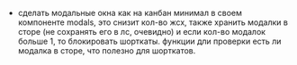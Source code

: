 <!-- - ктрл р не должен открывать сайт реверсо -->
<!-- - переписать хук шортката на что-то более нормальное -->
<!-- - если есть игра на паузе, то почему-то при перезагрузке страницы вся игра сбрасывается. игра находится в хранилище но не загружается в компоненте. -->
<!-- - stores to persist. некоторые сторы надо сохранять, сделать массив объектов с названием стора, глубокий шаблон объекта с полями для сохранения изначально все сохр, колбек ошибки, колбек успеха. -->
<!-- - добавить скролл настроек игры, важно для десктопа -->
<!-- - кликая на слово в игре на память, оно не просто удаляется, а открывается дропдаун где есть -->
  <!-- - копировать -->
  <!-- - открыть слово на своей странице -->
  <!-- - убрать -->
<!-- - сделать англ переводы в контексте кликабельными. -->

- сделать модальные окна как на канбан минимал в своем компоненте modals, это снизит кол-во жсх, также хранить модалки в сторе (не сохранять его в лс, очевидно) и если кол-во модалок больше 1, то блокировать шорткаты. функции дли проверки есть ли модалка в сторе, что полезно для шорткатов.

<!--
2 элемента. 1 находится изначально, 2 должен быть открыт. 4 ивента: открытие 1, закрытие 1, открытие 2, закрытие 2.

# useExpansion

принимает
  родитель
  ребенок
  параметры перехода framer motion
  css свойства для отступов
  4 колбека для ивентов с доступом к
    родителю
    ребенку
возвращает
  функция открытия, закрытия
  состояние открытия, закрытия

0. изначально 2 не заспавнен, после expanded=true спавнится и начинается анимация;
1. скрывается 1, то есть invisible и pointer-events-none, tabIndex=-1;
2. показывается 2, ставит себе fixed, координаты 1 и анимируется до 0;
3. анимируется до 1, постоянно смотря координаты 1, после анимации 2 деспавнится из-за expanded=false, наконец 1 показывается.

-->

<!-- # Структура результата

## русские символы

- перевод `.ch_ru` (не всегда, ожидается законченное слово)
- начинается с (startsWith) `#ru_from` (не всегда, ожидается незаконченное слово)
- слова с `#words_start_with` (не всегда, ожидается законченное слово, есть у 50% законченных слов)
- в рус словах (типы примеры) `#ruch_fullsearch` (не всегда, ожидается любое слово, есть у 70% слов)
- синонимы `#synonyms_ru` (не всегда, 30%)
- примеры `#examples` (не всегда, ожидается любое слово, 80% у законченных, 70% у незаконченных)

- В КИТ СЛОВАХ (ТИПА ПРИМЕРЫ) `#xinsheng_fullsearch` (не всегда, ожидается любое слово, 100% у законченных, 90% у незаконченных)

## иероглиф(-ы)

- перевод `.ru` (не всегда, 95%)
- начинающиеся (startsWith) `#ch_from` (не всегда, 50%)
- в рус словах (типы примеры) `#ruch_fulltext` (не всегда, 40%)
- синонимы `#synonyms` (не всегда, 95%)
- примеры `#examples` (не всегда, 50%)

- ССЫЛКИ С `#backlinks` (не всегда, 65%)
- ПОСЛОВНЫЙ `.tbl_bywords` (не всегда, ожидается длинное словосочетание/предложение, 0-100%)
- ФРАЗЫ СО СЛОВОМ (ЧАСТОТНОСТЬ) `#frequency_words_here` (не всегда, 90%)

## пининь

- выбор слова/фразы
- не найдено -->
